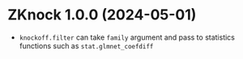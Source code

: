 # ZKnock 1.0.0 (2024-05-01)
- `knockoff.filter` can take `family` argument and pass to statistics functions such as `stat.glmnet_coefdiff`